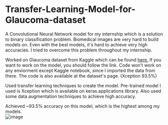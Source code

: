 # Transfer-Learning-Model-for-Glaucoma-dataset

A Convolutional Neural Network model for my internship which is a solution to binary classification problem. Biomedical images are very hard to build models on. Even with the best models, it's hard to achieve very high accuracies. I tried to overcome this problem throughout my internship.

Worked on Glaucoma dataset from Kaggle which can be found [here.](https://www.kaggle.com/datasets/deathtrooper/eyepacs-airogs-light/code)
If you want to work on the model, you should follow the link. Code won't work on any enviorment except Kaggle notebook, since I imported the data from there. The code is also available at the dataset's page. (Xception 93.5%)

Used transfer learning techniques to create the model. Pre-trained model I used is Xception which is available on keras.applications library. Also used some data augmentation techniques to achieve high accuracy. 

Achieved ~93.5% accuracy on this model, which is the highest among my models.  
![image](https://github.com/KeremK64/Transfer-Learning-Model-for-Glaucoma-dataset/assets/105675626/4ab7b778-84bd-45e1-aa6c-d9cebc821d90)
